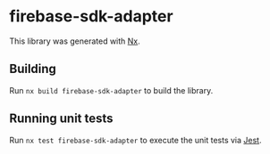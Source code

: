 # firebase-sdk-adapter

This library was generated with [Nx](https://nx.dev).

## Building

Run `nx build firebase-sdk-adapter` to build the library.

## Running unit tests

Run `nx test firebase-sdk-adapter` to execute the unit tests via [Jest](https://jestjs.io).
